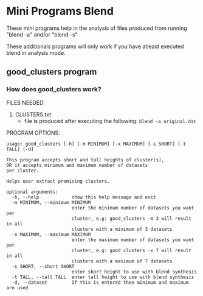 # Mini Programs Blend

These mini programs help in the analysis of files produced from running "blend -a" and/or "blend -s"

These additionals programs will only work if you have atleast executed blend in analysis mode.

## good_clusters program

### How does good_clusters work?

FILES NEEDED:
1. CLUSTERS.txt
	- file is produced after executing the following: `blend -a original.dat` 

PROGRAM OPTIONS:
```
usage: good_clusters [-h] [-m MINIMUM] [-x MAXIMUM] [-s SHORT] [-t TALL] [-d]

This program accepts short and tall heights of cluster(s),
OR it accepts minimum and maximum number of datasets
per cluster.

Helps user extract promising clusters.

optional arguments:
  -h, --help            show this help message and exit
  -m MINIMUM, --minimum MINIMUM
                        enter the minimum number of datasets you want per
                        cluster, e.g: good_clusters -m 3 will result in all
                        clusters with a minimum of 3 datasets
  -x MAXIMUM, --maximum MAXIMUM
                        enter the maximum number of datasets you want per
                        cluster, e.g: good_clusters -x 7 will result in all
                        clusters with a maximum of 7 datasets
  -s SHORT, --short SHORT
                        enter short height to use with blend synthesis
  -t TALL, --tall TALL  enter tall height to use with blend synthesis
  -d, --dataset         If this is entered then minimum and maximum are used
```
